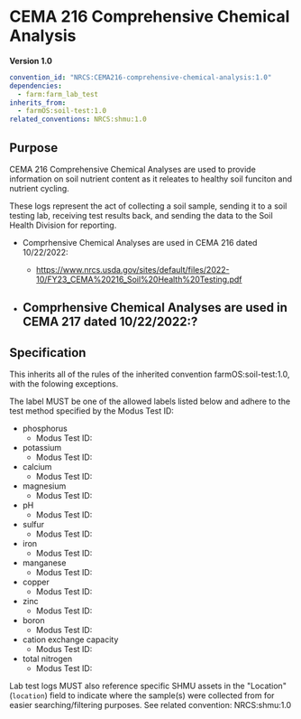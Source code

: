 # CEMA 216 Comprehensive Chemical Analysis

**Version 1.0**

```yml
convention_id: "NRCS:CEMA216-comprehensive-chemical-analysis:1.0"
dependencies:
  - farm:farm_lab_test
inherits_from:
  - farmOS:soil-test:1.0
related_conventions: NRCS:shmu:1.0
```

## Purpose

CEMA 216 Comprehensive Chemical Analyses are used to provide information on soil nutrient content as it releates to healthy soil funciton and nutrient cycling.

These logs represent the act of collecting a soil sample, sending
it to a soil testing lab, receiving test results back, and sending the data to the Soil Health Division for reporting.

- Comprhensive Chemical Analyses are used in CEMA 216 dated 10/22/2022:
  - https://www.nrcs.usda.gov/sites/default/files/2022-10/FY23_CEMA%20216_Soil%20Health%20Testing.pdf

- Comprhensive Chemical Analyses are used in CEMA 217 dated 10/22/2022:?
  - 

## Specification

This inherits all of the rules of the inherited convention farmOS:soil-test:1.0, with the folowing exceptions.

The label MUST be one of the allowed labels listed below and adhere to the test method specified by the Modus Test ID:
- phosphorus
  - Modus Test ID:
- potassium
  - Modus Test ID:
- calcium
  - Modus Test ID:
- magnesium
   - Modus Test ID:
- pH
  - Modus Test ID:
- sulfur
  - Modus Test ID:
- iron
  - Modus Test ID:
- manganese
  - Modus Test ID:  
- copper
  - Modus Test ID:  
- zinc
  - Modus Test ID:  
- boron
  - Modus Test ID:  
- cation exchange capacity
  - Modus Test ID:  
- total nitrogen
  - Modus Test ID:  

Lab test logs MUST also reference specific SHMU assets in the "Location" (`location`) field to indicate where
the sample(s) were collected from for easier searching/filtering purposes. See related convention: NRCS:shmu:1.0
